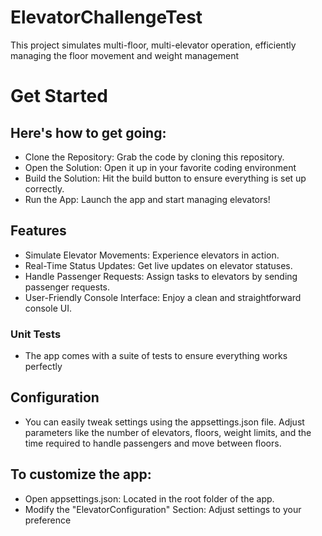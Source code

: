 # ElevatorChallengeTest
This project simulates multi-floor, multi-elevator operation, efficiently managing the floor movement and weight management


# Get Started
## Here's how to get going:

 - Clone the Repository: Grab the code by cloning this repository.
 - Open the Solution: Open it up in your favorite coding environment
- Build the Solution: Hit the build button to ensure everything is set up correctly.
 - Run the App: Launch the app and start managing elevators!
 ## Features
- Simulate Elevator Movements: Experience elevators in action.
-  Real-Time Status Updates: Get live updates on elevator statuses.
-  Handle Passenger Requests: Assign tasks to elevators by sending passenger requests.
- User-Friendly Console Interface: Enjoy a clean and straightforward console UI.
### Unit Tests
- The app comes with a suite of tests to ensure everything works perfectly
## Configuration
- You can easily tweak settings using the appsettings.json file. Adjust parameters like the number of elevators, floors, weight limits, and the time required to handle passengers and move between floors.

## To customize the app:

- Open appsettings.json: Located in the root folder of the app.
- Modify the "ElevatorConfiguration" Section: Adjust settings to your preference

